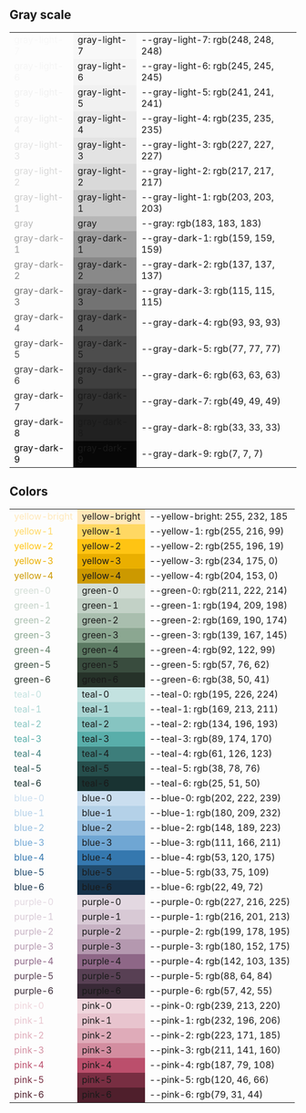 ## Gray scale 

<table>
<tr><td style="color: rgb(248, 248, 248)">gray-light-7</td>
    <td style="background-color: rgb(248, 248, 248)">gray-light-7</td>
    <td>--gray-light-7: rgb(248, 248, 248)</td>
    </tr>
<tr><td style="color: rgb(245, 245, 245)">gray-light-6</td>
    <td style="background-color: rgb(245, 245, 245)">gray-light-6</td>
    <td>--gray-light-6: rgb(245, 245, 245)</td>
    </tr>
<tr><td style="color: rgb(241, 241, 241)">gray-light-5</td>
    <td style="background-color: rgb(241, 241, 241)">gray-light-5</td>
    <td>--gray-light-5: rgb(241, 241, 241)</td>
    </tr>
<tr><td style="color: rgb(235, 235, 235)">gray-light-4</td>
    <td style="background-color: rgb(235, 235, 235)">gray-light-4</td>
    <td>--gray-light-4: rgb(235, 235, 235)</td>
    </tr>
<tr><td style="color: rgb(227, 227, 227)">gray-light-3</td>
    <td style="background-color: rgb(227, 227, 227)">gray-light-3</td>
    <td>--gray-light-3: rgb(227, 227, 227)</td>
    </tr>
<tr><td style="color: rgb(217, 217, 217)">gray-light-2</td>
    <td style="background-color: rgb(217, 217, 217)">gray-light-2</td>
    <td>--gray-light-2: rgb(217, 217, 217)</td>
    </tr>
<tr><td style="color: rgb(203, 203, 203)">gray-light-1</td>
    <td style="background-color: rgb(203, 203, 203)">gray-light-1</td>
    <td>--gray-light-1: rgb(203, 203, 203)</td>
    </tr>
<tr><td style="color: rgb(183, 183, 183)">gray</td>
    <td style="background-color: rgb(183, 183, 183)">gray</td>
    <td>--gray: rgb(183, 183, 183)</td>
    </tr>
<tr><td style="color: rgb(159, 159, 159)">gray-dark-1</td>
    <td style="background-color: rgb(159, 159, 159)">gray-dark-1</td>
    <td>--gray-dark-1: rgb(159, 159, 159)</td>
    </tr>
<tr><td style="color: rgb(137, 137, 137)">gray-dark-2</td>
    <td style="background-color: rgb(137, 137, 137)">gray-dark-2</td>
    <td>--gray-dark-2: rgb(137, 137, 137)</td>
    </tr>
<tr><td style="color: rgb(115, 115, 115)">gray-dark-3</td>
    <td style="background-color: rgb(115, 115, 115)">gray-dark-3</td>
    <td>--gray-dark-3: rgb(115, 115, 115)</td>
    </tr>
<tr><td style="color: rgb(93, 93, 93)">gray-dark-4</td>
    <td style="background-color: rgb(93, 93, 93)">gray-dark-4</td>
    <td>--gray-dark-4: rgb(93, 93, 93)</td>
    </tr>
<tr><td style="color: rgb(77, 77, 77)">gray-dark-5</td>
    <td style="background-color: rgb(77, 77, 77)">gray-dark-5</td>
    <td>--gray-dark-5: rgb(77, 77, 77)</td>
    </tr>
<tr><td style="color: rgb(63, 63, 63)">gray-dark-6</td>
    <td style="background-color: rgb(63, 63, 63)">gray-dark-6</td>
    <td>--gray-dark-6: rgb(63, 63, 63)</td>
    </tr>
<tr><td style="color: rgb(49, 49, 49)">gray-dark-7</td>
    <td style="background-color: rgb(49, 49, 49)">gray-dark-7</td>
    <td>--gray-dark-7: rgb(49, 49, 49)</td>
    </tr>
<tr><td style="color: rgb(33, 33, 33)">gray-dark-8</td>
    <td style="background-color: rgb(33, 33, 33)">gray-dark-8</td>
    <td>--gray-dark-8: rgb(33, 33, 33)</td>
    </tr>
<tr><td style="color: rgb(7, 7, 7)">gray-dark-9</td>
    <td style="background-color: rgb(7, 7, 7)">gray-dark-9</td>
    <td>--gray-dark-9: rgb(7, 7, 7)</td>
    </tr>
</table>

## Colors

<table>
<tr><td style="color: rgb(255, 232, 185)">yellow-bright</td>
    <td style="background-color: rgb(255, 232, 185)">yellow-bright</td>
    <td>--yellow-bright: 255, 232, 185</td>
    </tr>
<tr><td style="color: rgb(255, 216, 99)">yellow-1</td>
    <td style="background-color: rgb(255, 216, 99)">yellow-1</td>
    <td>--yellow-1: rgb(255, 216, 99)</td>
    </tr>
<tr><td style="color: rgb(255, 196, 19)">yellow-2</td>
    <td style="background-color: rgb(255, 196, 19)">yellow-2</td>
    <td>--yellow-2: rgb(255, 196, 19)</td>
    </tr>
<tr><td style="color: rgb(234, 175, 0)">yellow-3</td>
    <td style="background-color: rgb(234, 175, 0)">yellow-3</td>
    <td>--yellow-3: rgb(234, 175, 0)</td>
    </tr>
<tr><td style="color: rgb(204, 153, 0)">yellow-4</td>
    <td style="background-color: rgb(204, 153, 0)">yellow-4</td>
    <td>--yellow-4: rgb(204, 153, 0)</td>
    </tr>
<tr><td style="color: rgb(211, 222, 214)">green-0</td>
    <td style="background-color: rgb(211, 222, 214)">green-0</td>
    <td>--green-0: rgb(211, 222, 214)</td>
    </tr>
<tr><td style="color: rgb(194, 209, 198)">green-1</td>
    <td style="background-color: rgb(194, 209, 198)">green-1</td>
    <td>--green-1: rgb(194, 209, 198)</td>
    </tr>
<tr><td style="color: rgb(169, 190, 174)">green-2</td>
    <td style="background-color: rgb(169, 190, 174)">green-2</td>
    <td>--green-2: rgb(169, 190, 174)</td>
    </tr>
<tr><td style="color: rgb(139, 167, 145)">green-3</td>
    <td style="background-color: rgb(139, 167, 145)">green-3</td>
    <td>--green-3: rgb(139, 167, 145)</td>
    </tr>
<tr><td style="color: rgb(92, 122, 99)">green-4</td>
    <td style="background-color: rgb(92, 122, 99)">green-4</td>
    <td>--green-4: rgb(92, 122, 99)</td>
    </tr>
<tr><td style="color: rgb(57, 76, 62)">green-5</td>
    <td style="background-color: rgb(57, 76, 62)">green-5</td>
    <td>--green-5: rgb(57, 76, 62)</td>
    </tr>
<tr><td style="color: rgb(38, 50, 41)">green-6</td>
    <td style="background-color: rgb(38, 50, 41)">green-6</td>
    <td>--green-6: rgb(38, 50, 41)</td>
    </tr>
<tr><td style="color: rgb(195, 226, 224)">teal-0</td>
    <td style="background-color: rgb(195, 226, 224)">teal-0</td>
    <td>--teal-0: rgb(195, 226, 224)</td>
    </tr>
<tr><td style="color: rgb(169, 213, 211)">teal-1</td>
    <td style="background-color: rgb(169, 213, 211)">teal-1</td>
    <td>--teal-1: rgb(169, 213, 211)</td>
    </tr>
<tr><td style="color: rgb(134, 196, 193)">teal-2</td>
    <td style="background-color: rgb(134, 196, 193)">teal-2</td>
    <td>--teal-2: rgb(134, 196, 193)</td>
    </tr>
<tr><td style="color: rgb(89, 174, 170)">teal-3</td>
    <td style="background-color: rgb(89, 174, 170)">teal-3</td>
    <td>--teal-3: rgb(89, 174, 170)</td>
    </tr>
<tr><td style="color: rgb(61, 126, 123)">teal-4</td>
    <td style="background-color: rgb(61, 126, 123)">teal-4</td>
    <td>--teal-4: rgb(61, 126, 123)</td>
    </tr>
<tr><td style="color: rgb(38, 78, 76)">teal-5</td>
    <td style="background-color: rgb(38, 78, 76)">teal-5</td>
    <td>--teal-5: rgb(38, 78, 76)</td>
    </tr>
<tr><td style="color: rgb(25, 51, 50)">teal-6</td>
    <td style="background-color: rgb(25, 51, 50)">teal-6</td>
    <td>--teal-6: rgb(25, 51, 50)</td>
    </tr>
<tr><td style="color: rgb(202, 222, 239)">blue-0</td>
    <td style="background-color: rgb(202, 222, 239)">blue-0</td>
    <td>--blue-0: rgb(202, 222, 239)</td>
    </tr>
<tr><td style="color: rgb(180, 209, 232)">blue-1</td>
    <td style="background-color: rgb(180, 209, 232)">blue-1</td>
    <td>--blue-1: rgb(180, 209, 232)</td>
    </tr>
<tr><td style="color: rgb(148, 189, 223)">blue-2</td>
    <td style="background-color: rgb(148, 189, 223)">blue-2</td>
    <td>--blue-2: rgb(148, 189, 223)</td>
    </tr>
<tr><td style="color: rgb(111, 166, 211)">blue-3</td>
    <td style="background-color: rgb(111, 166, 211)">blue-3</td>
    <td>--blue-3: rgb(111, 166, 211)</td>
    </tr>
<tr><td style="color: rgb(53, 120, 175)">blue-4</td>
    <td style="background-color: rgb(53, 120, 175)">blue-4</td>
    <td>--blue-4: rgb(53, 120, 175)</td>
    </tr>
<tr><td style="color: rgb(33, 75, 109)">blue-5</td>
    <td style="background-color: rgb(33, 75, 109)">blue-5</td>
    <td>--blue-5: rgb(33, 75, 109)</td>
    </tr>
<tr><td style="color: rgb(22, 49, 72)">blue-6</td>
    <td style="background-color: rgb(22, 49, 72)">blue-6</td>
    <td>--blue-6: rgb(22, 49, 72)</td>
    </tr>
<tr><td style="color: rgb(227, 216, 225)">purple-0</td>
    <td style="background-color: rgb(227, 216, 225)">purple-0</td>
    <td>--purple-0: rgb(227, 216, 225)</td>
    </tr>
<tr><td style="color: rgb(216, 201, 213)">purple-1</td>
    <td style="background-color: rgb(216, 201, 213)">purple-1</td>
    <td>--purple-1: rgb(216, 201, 213)</td>
    </tr>
<tr><td style="color: rgb(199, 178, 195)">purple-2</td>
    <td style="background-color: rgb(199, 178, 195)">purple-2</td>
    <td>--purple-2: rgb(199, 178, 195)</td>
    </tr>
<tr><td style="color: rgb(180, 152, 175)">purple-3</td>
    <td style="background-color: rgb(180, 152, 175)">purple-3</td>
    <td>--purple-3: rgb(180, 152, 175)</td>
    </tr>
<tr><td style="color: rgb(142, 103, 135)">purple-4</td>
    <td style="background-color: rgb(142, 103, 135)">purple-4</td>
    <td>--purple-4: rgb(142, 103, 135)</td>
    </tr>
<tr><td style="color: rgb(88, 64, 84)">purple-5</td>
    <td style="background-color: rgb(88, 64, 84)">purple-5</td>
    <td>--purple-5: rgb(88, 64, 84)</td>
    </tr>
<tr><td style="color: rgb(57, 42, 55)">purple-6</td>
    <td style="background-color: rgb(57, 42, 55)">purple-6</td>
    <td>--purple-6: rgb(57, 42, 55)</td>
    </tr>
<tr><td style="color: rgb(239, 213, 220)">pink-0</td>
    <td style="background-color: rgb(239, 213, 220)">pink-0</td>
    <td>--pink-0: rgb(239, 213, 220)</td>
    </tr>
<tr><td style="color: rgb(232, 196, 206)">pink-1</td>
    <td style="background-color: rgb(232, 196, 206)">pink-1</td>
    <td>--pink-1: rgb(232, 196, 206)</td>
    </tr>
<tr><td style="color: rgb(223, 171, 185)">pink-2</td>
    <td style="background-color: rgb(223, 171, 185)">pink-2</td>
    <td>--pink-2: rgb(223, 171, 185)</td>
    </tr>
<tr><td style="color: rgb(211, 141, 160)">pink-3</td>
    <td style="background-color: rgb(211, 141, 160)">pink-3</td>
    <td>--pink-3: rgb(211, 141, 160)</td>
    </tr>
<tr><td style="color: rgb(187, 79, 108)">pink-4</td>
    <td style="background-color: rgb(187, 79, 108)">pink-4</td>
    <td>--pink-4: rgb(187, 79, 108)</td>
    </tr>
<tr><td style="color: rgb(120, 46, 66)">pink-5</td>
    <td style="background-color: rgb(120, 46, 66)">pink-5</td>
    <td>--pink-5: rgb(120, 46, 66)</td>
    </tr>
<tr><td style="color: rgb(79, 31, 44)">pink-6</td>
    <td style="background-color: rgb(79, 31, 44)">pink-6</td>
    <td>--pink-6: rgb(79, 31, 44)</td>
    </tr>
</table>
